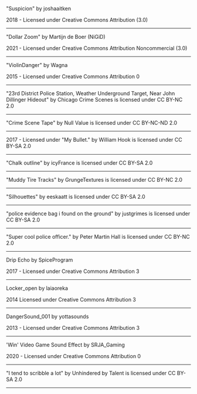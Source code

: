 "Suspicion"
by joshaaitken

2018 - Licensed under
Creative Commons
Attribution (3.0)

---

"Dollar Zoom"
by Martijn de Boer (NiGiD)

2021 - Licensed under
Creative Commons
Attribution Noncommercial (3.0)

---

"ViolinDanger"
by Wagna

2015 - Licensed under
Creative Commons
Attribution 0

---

"23rd District Police Station, Weather Underground Target, Near John Dillinger Hideout" by Chicago Crime Scenes is licensed under CC BY-NC 2.0

---

"Crime Scene Tape" by Null Value is licensed under CC BY-NC-ND 2.0

---

2017 - Licensed under
"My Bullet." by William Hook is licensed under CC BY-SA 2.0

---

"Chalk outline" by icyFrance is licensed under CC BY-SA 2.0

---

"Muddy Tire Tracks" by GrungeTextures is licensed under CC BY-NC 2.0

---

"Silhouettes" by eeskaatt is licensed under CC BY-SA 2.0

---

"police evidence bag i found on the ground" by justgrimes is licensed under CC BY-SA 2.0

---

"Super cool police officer." by Peter Martin Hall is licensed under CC BY-NC 2.0

---

Drip Echo
by SpiceProgram

2017 - Licensed under
Creative Commons
Attribution 3

---

 Locker_open
 by laiaoreka
 
2014  Licensed under
Creative Commons
Attribution 3

---

DangerSound_001
by yottasounds

2013 - Licensed under
Creative Commons
Attribution 3

---

'Win' Video Game Sound Effect
by SRJA_Gaming

2020 - Licensed under
Creative Commons
Attribution 0

---

"I tend to scribble a lot" by Unhindered by Talent is licensed under CC BY-SA 2.0

---

